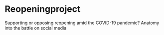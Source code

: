 # Reopeningproject
Supporting or opposing reopening amid the COVID-19 pandemic? Anatomy into the battle on social media

